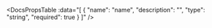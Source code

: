 <!-- This file was automatic generated. Do not edit it manually -->

<DocsPropsTable :data="[
  {
    "name": "name",
    "description": "",
    "type": "string",
    "required": true
  }
]" />
